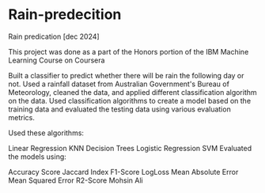 # Rain-predecition
Rain predication 
[dec 2024]

This project was done as a part of the Honors portion of the IBM Machine Learning Course on Coursera

Built a classifier to predict whether there will be rain the following day or not.
Used a rainfall dataset from Australian Government's Bureau of Meteorology, cleaned the data, and applied different classification algorithm on the data. Used classification algorithms to create a model based on the training data and evaluated the testing data using various evaluation metrics.

Used these algorithms:

Linear Regression
KNN
Decision Trees
Logistic Regression
SVM
Evaluated the models using:

Accuracy Score
Jaccard Index
F1-Score
LogLoss
Mean Absolute Error
Mean Squared Error
R2-Score
 Mohsin Ali
